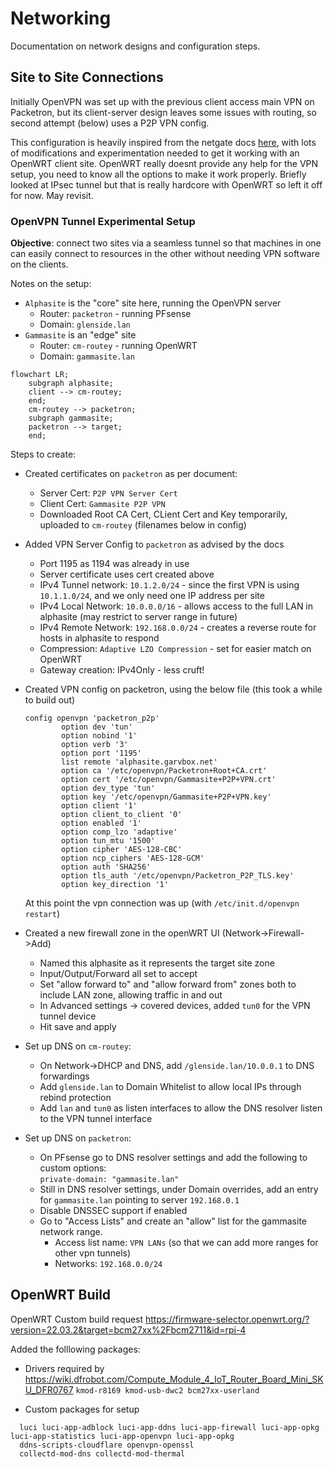 # Networking

Documentation on network designs and configuration steps.

## Site to Site Connections

Initially OpenVPN was set up with the previous client access main VPN on Packetron, but its client-server design
leaves some issues with routing, so second attempt (below) uses a P2P VPN config.

This configuration is heavily inspired from the netgate docs [here](https://docs.netgate.com/pfsense/en/latest/recipes/openvpn-s2s-psk.html),
with lots of modifications and experimentation needed to get it working with an OpenWRT client site.
OpenWRT really doesnt provide any help for the VPN setup, you need to know all the options to
make it work properly. Briefly looked at IPsec tunnel but that is really hardcore with OpenWRT so
left it off for now. May revisit.

### OpenVPN Tunnel Experimental Setup

**Objective**: connect two sites via a seamless tunnel so that machines in one can
easily connect to resources in the other without needing VPN software on the clients.

Notes on the setup:

* `Alphasite` is the "core" site here, running the OpenVPN server
  * Router: `packetron` - running PFsense
  * Domain: `glenside.lan`
* `Gammasite` is an "edge" site
  * Router: `cm-routey` - running OpenWRT
  * Domain: `gammasite.lan`

```mermaid
flowchart LR;
    subgraph alphasite;
    client --> cm-routey;
    end;
    cm-routey --> packetron;
    subgraph gammasite;
    packetron --> target;
    end;
```

Steps to create:

* Created certificates on `packetron` as per document:
  * Server Cert: `P2P VPN Server Cert`
  * Client Cert: `Gammasite P2P VPN`
  * Downloaded Root CA Cert, CLient Cert and Key temporarily, uploaded to `cm-routey` (filenames below in config)
* Added VPN Server Config to `packetron` as advised by the docs
  * Port 1195 as 1194 was already in use
  * Server certificate uses cert created above
  * IPv4 Tunnel network: `10.1.2.0/24` - since the first VPN is using `10.1.1.0/24`,
    and we only need one IP address per site
  * IPv4 Local Network: `10.0.0.0/16` - allows access to the full LAN in alphasite (may restrict to server range in future)
  * IPv4 Remote Network: `192.168.0.0/24` - creates a reverse route for hosts in alphasite to respond
  * Compression: `Adaptive LZO Compression` - set for easier match on OpenWRT
  * Gateway creation: IPv4Only - less cruft!
* Created VPN config on packetron, using the below file (this took a while to build out)

  ```
  config openvpn 'packetron_p2p'
          option dev 'tun'
          option nobind '1'
          option verb '3'
          option port '1195'
          list remote 'alphasite.garvbox.net'
          option ca '/etc/openvpn/Packetron+Root+CA.crt'
          option cert '/etc/openvpn/Gammasite+P2P+VPN.crt'
          option dev_type 'tun'
          option key '/etc/openvpn/Gammasite+P2P+VPN.key'
          option client '1'
          option client_to_client '0'
          option enabled '1'
          option comp_lzo 'adaptive'
          option tun_mtu '1500'
          option cipher 'AES-128-CBC'
          option ncp_ciphers 'AES-128-GCM'
          option auth 'SHA256'
          option tls_auth '/etc/openvpn/Packetron_P2P_TLS.key'
          option key_direction '1'
  ```

  At this point the vpn connection was up (with `/etc/init.d/openvpn restart`)
* Created a new firewall zone in the openWRT UI (Network->Firewall->Add)
  * Named this alphasite as it represents the target site zone
  * Input/Output/Forward all set to accept
  * Set "allow forward to" and "allow forward from" zones both to include LAN zone, allowing traffic in and out
  * In Advanced settings -> covered devices, added `tun0` for the VPN tunnel device
  * Hit save and apply
* Set up DNS on `cm-routey`:
  * On Network->DHCP and DNS, add `/glenside.lan/10.0.0.1` to DNS forwardings
  * Add `glenside.lan` to Domain Whitelist to allow local IPs through rebind protection
  * Add `lan` and `tun0` as listen interfaces to allow the DNS resolver listen to the VPN tunnel interface
* Set up DNS on `packetron`:
  * On PFsense go to DNS resolver settings and add the following to custom options:  
  `private-domain: "gammasite.lan"`
  * Still in DNS resolver settings, under Domain overrides, add an entry for
  `gammasite.lan` pointing to server `192.168.0.1`
  * Disable DNSSEC support if enabled
  * Go to "Access Lists" and create an "allow" list for the gammasite network range.
    * Access list name: `VPN LANs` (so that we can add more ranges for other vpn tunnels)
    * Networks: `192.168.0.0/24`

## OpenWRT Build

OpenWRT Custom build request
<https://firmware-selector.openwrt.org/?version=22.03.2&target=bcm27xx%2Fbcm2711&id=rpi-4>

Added the folllowing packages:

* Drivers required by <https://wiki.dfrobot.com/Compute_Module_4_IoT_Router_Board_Mini_SKU_DFR0767>
  `kmod-r8169 kmod-usb-dwc2 bcm27xx-userland`

* Custom packages for setup

```
  luci luci-app-adblock luci-app-ddns luci-app-firewall luci-app-opkg luci-app-statistics luci-app-openvpn luci-app-opkg
  ddns-scripts-cloudflare openvpn-openssl
  collectd-mod-dns collectd-mod-thermal
```
